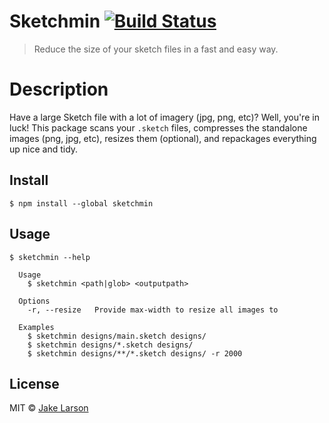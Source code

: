 # Sketchmin [![Build Status](https://travis-ci.org/larsonjj/sketchmin.svg?branch=master)](https://travis-ci.org/larsonjj/sketchmin)

> Reduce the size of your sketch files in a fast and easy way.

# Description

Have a large Sketch file with a lot of imagery (jpg, png, etc)? Well, you're in luck! This package scans your `.sketch` files, compresses the standalone images (png, jpg, etc), resizes them (optional), and repackages everything up nice and tidy.


## Install

```
$ npm install --global sketchmin
```


## Usage

```
$ sketchmin --help

  Usage
    $ sketchmin <path|glob> <outputpath>

  Options
    -r, --resize   Provide max-width to resize all images to

  Examples
    $ sketchmin designs/main.sketch designs/
    $ sketchmin designs/*.sketch designs/
    $ sketchmin designs/**/*.sketch designs/ -r 2000
```

## License

MIT © [Jake Larson](https://github.com/larsonjj)
